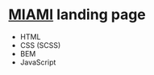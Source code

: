 # [MIAMI](https://vlad-demchuk.github.io/miami-landing/) landing page

- HTML
- CSS (SCSS)
- BEM
- JavaScript
